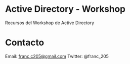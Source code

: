 # Active Directory - Workshop
Recursos del Workshop de Active Directory

# Contacto
Email: franc.c205@gmail.com
Twitter: @franc_205

